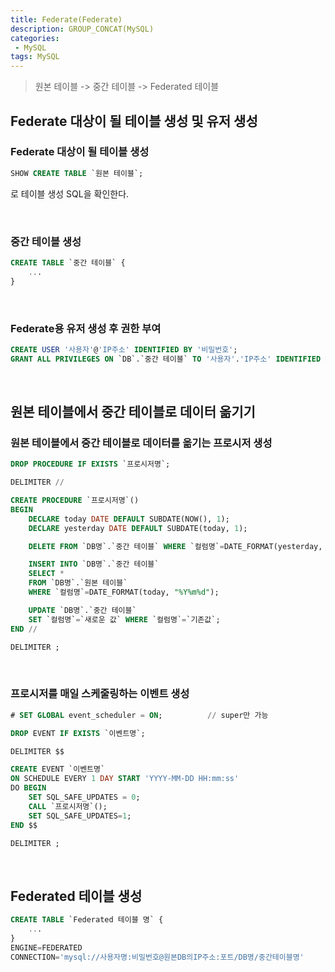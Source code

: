 ```yaml
---
title: Federate(Federate)
description: GROUP_CONCAT(MySQL)
categories:
 - MySQL
tags: MySQL
---
```


> 원본 테이블 -> 중간 테이블 -> Federated 테이블

## Federate 대상이 될 테이블 생성 및 유저 생성
### Federate 대상이 될 테이블 생성
```sql
SHOW CREATE TABLE `원본 테이블`;
```
로 테이블 생성 SQL을 확인한다.

<br/>

### 중간 테이블 생성
```sql
CREATE TABLE `중간 테이블` {
    ...
}
```

<br/>

### Federate용 유저 생성 후 권한 부여
```sql
CREATE USER '사용자'@'IP주소' IDENTIFIED BY '비밀번호';
GRANT ALL PRIVILEGES ON `DB`.`중간 테이블` TO '사용자'.'IP주소' IDENTIFIED BY '비밀번호';
```


<br/>

## 원본 테이블에서 중간 테이블로 데이터 옮기기
### 원본 테이블에서 중간 테이블로 데이터를 옮기는 프로시저 생성
```sql
DROP PROCEDURE IF EXISTS `프로시저명`;

DELIMITER //

CREATE PROCEDURE `프로시저명`()
BEGIN
    DECLARE today DATE DEFAULT SUBDATE(NOW(), 1);
    DECLARE yesterday DATE DEFAULT SUBDATE(today, 1);

    DELETE FROM `DB명`.`중간 테이블` WHERE `컬럼명`=DATE_FORMAT(yesterday, "%Y%m%d") OR `컬럼명`=DATE_FORMAT(today, "%Y%m%d");

    INSERT INTO `DB명`.`중간 테이블`
    SELECT *
    FROM `DB명`.`원본 테이블`
    WHERE `컬럼명`=DATE_FORMAT(today, "%Y%m%d");

    UPDATE `DB명`.`중간 테이블`
    SET `컬럼명`=`새로운 값` WHERE `컬럼명`=`기존값`;
END //

DELIMITER ;
```

<br/>

### 프로시저를 매일 스케줄링하는 이벤트 생성
```sql
# SET GLOBAL event_scheduler = ON;			// super만 가능

DROP EVENT IF EXISTS `이벤트명`;

DELIMITER $$

CREATE EVENT `이벤트명`
ON SCHEDULE EVERY 1 DAY START 'YYYY-MM-DD HH:mm:ss'
DO BEGIN
    SET SQL_SAFE_UPDATES = 0;
    CALL `프로시저명`();
    SET SQL_SAFE_UPDATES=1;
END $$

DELIMITER ;
```

<br/>

## Federated 테이블 생성
```sql
CREATE TABLE `Federated 테이블 명` {
    ...
}
ENGINE=FEDERATED 
CONNECTION='mysql://사용자명:비밀번호@원본DB의IP주소:포트/DB명/중간테이블명'
```